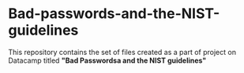 # Bad-passwords-and-the-NIST-guidelines

This repository contains the set of files created as a part of project on Datacamp titled **"Bad Passwordsa and the NIST guidelines"**
